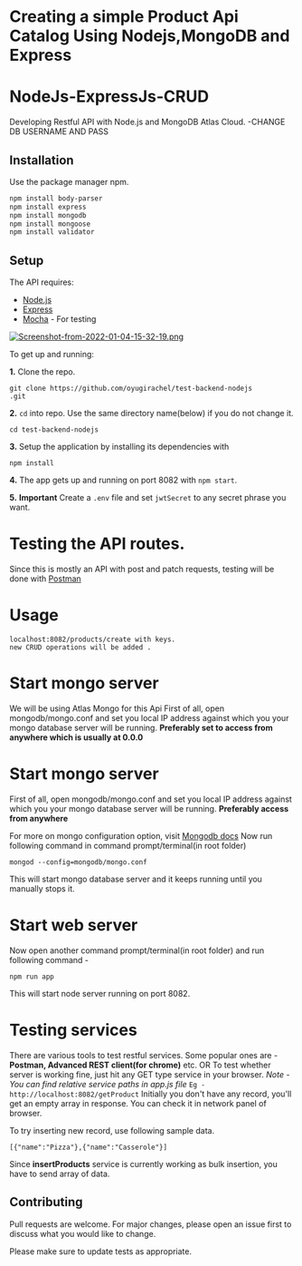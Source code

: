 <h1>Creating a simple Product Api Catalog Using Nodejs,MongoDB and Express</h1>

# NodeJs-ExpressJs-CRUD #
Developing Restful API with Node.js and MongoDB Atlas Cloud. 
-CHANGE DB USERNAME AND PASS

## Installation ##

Use the package manager npm.

```bash
npm install body-parser
npm install express
npm install mongodb
npm install mongoose
npm install validator
```

## Setup ##

The API requires:
 * [Node.js](https://nodejs.org/en/download/)
 * [Express](https://expressjs.com/)
 * [Mocha](https://mochajs.org/) - For testing
 
 [![Screenshot-from-2022-01-04-15-32-19.png](https://i.postimg.cc/JhTXF2wm/Screenshot-from-2022-01-04-15-32-19.png)](https://postimg.cc/7C2bGXYQ)

To get up and running: 

**1.** Clone the repo.
```
git clone https://github.com/oyugirachel/test-backend-nodejs
.git
```

**2.**  ```cd``` into repo. Use the same directory name(below) if you do not change it.
```
cd test-backend-nodejs
```

**3.**  Setup the application by installing its dependencies with
```
npm install
```

**4.**  The app gets up and running on port 8082 with ```npm start```.

**5.**  **Important** Create a ```.env``` file and set ```jwtSecret``` to any secret phrase you want.
 

# Testing the API routes. #

Since this is mostly an API with post and patch requests, testing will be done with [Postman](https://www.getpostman.com/)

# Usage #


```nodejs
localhost:8082/products/create with keys.
new CRUD operations will be added .

```

# Start mongo server #
We will be using Atlas Mongo for this Api
First of all, open mongodb/mongo.conf and set you local IP address against which you your mongo database server will be running. **Preferably set to access from anywhere which is usually at 0.0.0**
# Start mongo server #
First of all, open mongodb/mongo.conf and set you local IP address against which you your mongo database server will be running. <strong>Preferably access from anywhere </strong>

For more on mongo configuration option, visit [Mongodb docs](https://docs.mongodb.com/manual/reference/configuration-options/#configuration-file)
Now run following command in command prompt/terminal(in root folder)
```
mongod --config=mongodb/mongo.conf
```
This will start mongo database server and it keeps running until you manually stops it. 


# Start web server #
Now open another command prompt/terminal(in root folder) and run following command -
```
npm run app
```
This will start node server running on port 8082.

# Testing services #
There are various tools to test restful services. Some popular ones are - **Postman, Advanced REST client(for chrome)** etc.
OR
To test whether server is working fine, just hit any GET type service in your browser. *Note - You can find relative service paths in app.js file*
`Eg - http://localhost:8082/getProduct`
Initially you don't have any record, you'll get an empty array in response. You can check it in network panel of browser.

To try inserting new record, use following sample data.
```
[{"name":"Pizza"},{"name":"Casserole"}]
```
Since **insertProducts** service is currently working as bulk insertion, you have to send array of data.





## Contributing ##
Pull requests are welcome. For major changes, please open an issue first to discuss what you would like to change.

Please make sure to update tests as appropriate.

